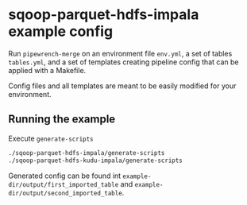 # sqoop-parquet-hdfs-impala example config

Run `pipewrench-merge` on an environment file `env.yml`, a set of tables `tables.yml`, and a set of templates
creating pipeline config that can be applied with a Makefile.

Config files and all templates are meant to be easily modified for your environment.

## Running the example

Execute `generate-scripts`

```bash
./sqoop-parquet-hdfs-impala/generate-scripts
./sqoop-parquet-hdfs-kudu-impala/generate-scripts
```

Generated config can be found int `example-dir/output/first_imported_table` and 
`example-dir/output/second_imported_table`.


